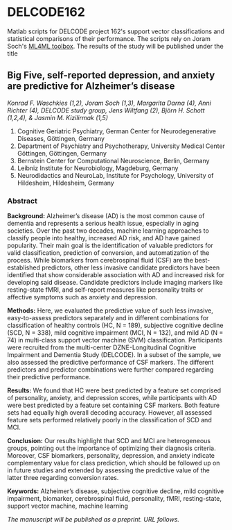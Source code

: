 # DELCODE162
Matlab scripts for DELCODE project 162's support vector classifications and statistical comparisons of their performance. The scripts rely on Joram Soch's [ML4ML toolbox](https://github.com/JoramSoch/ML4ML). The results of the study  will be published under the title

## Big Five, self-reported depression, and anxiety are predictive for Alzheimer’s disease
*Konrad F. Waschkies (1,2), Joram Soch (1,3), Margarita Darna (4), Anni Richter (4), DELCODE study group, Jens Wiltfang (2), Björn H. Schott (1,2,4), & Jasmin M. Kizilirmak (1,5)*

1) Cognitive Geriatric Psychiatry, German Center for Neurodegenerative Diseases, Göttingen, Germany
2) Department of Psychiatry and Psychotherapy, University Medical Center Göttingen, Göttingen, Germany
3) Bernstein Center for Computational Neuroscience, Berlin, Germany
4) Leibniz Institute for Neurobiology, Magdeburg, Germany
5) Neurodidactics and NeuroLab, Institute for Psychology, University of Hildesheim, Hildesheim, Germany

### Abstract
**Background:** Alzheimer’s disease (AD) is the most common cause of dementia and represents a serious health issue, especially in aging societies. Over the past two decades, machine learning approaches to classify people into healthy, increased AD risk, and AD have gained popularity. Their main goal is the identification of valuable predictors for valid classification, prediction of conversion, and automatization of the process. While biomarkers from cerebrospinal fluid (CSF) are the best-established predictors, other less invasive candidate predictors have been identified that show considerable association with AD and increased risk for developing said disease. Candidate predictors include imaging markers like resting-state fMRI, and self-report measures like personality traits or affective symptoms such as anxiety and depression.

**Methods:** Here, we evaluated the predictive value of such less invasive, easy-to-assess predictors separately and in different combinations for classification of healthy controls (HC, N = 189), subjective cognitive decline (SCD, N = 338), mild cognitive impairment (MCI, N = 132), and mild AD (N = 74) in multi-class support vector machine (SVM) classification. Participants were recruited from the multi-center DZNE-Longitudinal Cognitive Impairment and Dementia Study (DELCODE). In a subset of the sample, we also assessed the predictive performance of CSF markers. The different predictors and predictor combinations were further compared regarding their predictive performance.

**Results:** We found that HC were best predicted by a feature set comprised of personality, anxiety, and depression scores, while participants with AD were best predicted by a feature set containing CSF markers. Both feature sets had equally high overall decoding accuracy. However, all assessed feature sets  performed relatively poorly in the classification of SCD and MCI. 

**Conclusion:** Our results highlight that SCD and MCI are heterogeneous groups, pointing out the importance of optimizing their diagnosis criteria. Moreover, CSF biomarkers, personality, depression, and anxiety indicate complementary value for class prediction, which should be followed up on in future studies and extended by assessing the predictive value of the latter three regarding conversion rates.

**Keywords:** Alzheimer’s disease, subjective cognitive decline, mild cognitive impairment, biomarker, cerebrospinal fluid, personality, fMRI, resting-state, support vector machine, machine learning


*The manuscript will be published as a preprint. URL follows.*
